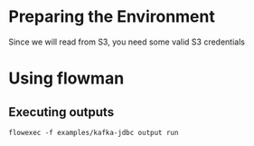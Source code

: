 # Preparing the Environment

Since we will read from S3, you need some valid S3 credentials

# Using flowman

## Executing outputs

    flowexec -f examples/kafka-jdbc output run
